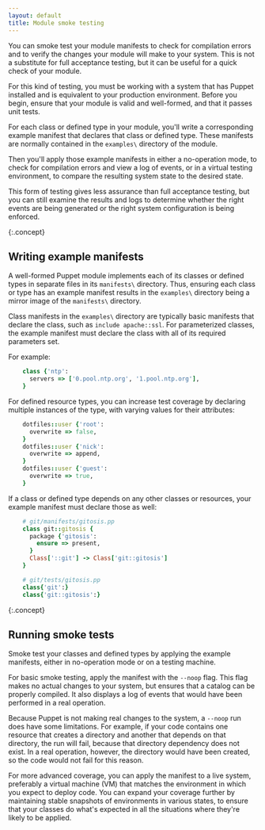 ```yaml
---
layout: default
title: Module smoke testing
---
```


You can smoke test your module manifests to check for compilation errors and to verify the changes your module will make to your system. This is not a substitute for full acceptance testing, but it can be useful for a quick check of your module.


For this kind of testing, you must be working with a system that has Puppet installed and is equivalent to your production environment. Before you begin, ensure that your module is valid and well-formed, and that it passes unit tests.

For each class or defined type in your module, you'll write a corresponding example manifest that declares that class or defined type. These manifests are normally contained in the `examples\` directory of the module.

Then you'll apply those example manifests in either a no-operation mode, to check for compilation errors and view a log of events, or in a virtual testing environment, to compare the resulting system state to the desired state.

This form of testing gives less assurance than full acceptance testing, but you can still examine the results and logs to determine whether the right events are being generated or the right system configuration is being enforced. 

{:.concept}
## Writing example manifests

A well-formed Puppet module implements each of its classes or defined types in separate files in its `manifests\` directory. Thus, ensuring each class or type has an example manifest results in the `examples\` directory being a mirror image of the `manifests\` directory.

Class manifests in the `examples\` directory are typically basic manifests that declare the class, such as `include apache::ssl`. For parameterized classes, the example manifest must declare the class with all of its required parameters set.

For example: 

~~~ ruby
    class {'ntp':
      servers => ['0.pool.ntp.org', '1.pool.ntp.org'],
    }
~~~

For defined resource types, you can increase test coverage by declaring multiple instances of the type, with varying values for their attributes:

~~~ ruby
    dotfiles::user {'root':
      overwrite => false,
    }
    dotfiles::user {'nick':
      overwrite => append,
    }
    dotfiles::user {'guest':
      overwrite => true,
    }
~~~

If a class or defined type depends on any other classes or resources, your example manifest must declare those as well:

~~~ ruby
    # git/manifests/gitosis.pp
    class git::gitosis {
      package {'gitosis':
        ensure => present,
      }
      Class['::git'] -> Class['git::gitosis']
    }

    # git/tests/gitosis.pp
    class{'git':}
    class{'git::gitosis':}
~~~

{:.concept}
## Running smoke tests

Smoke test your classes and defined types by applying the example manifests, either in no-operation mode or on a testing machine.

For basic smoke testing, apply the manifest with the `--noop` flag. This flag makes no actual changes to your system, but ensures that a catalog can be properly compiled. It also displays a log of events that would have been performed in a real operation.

Because Puppet is not making real changes to the system, a `--noop` run does have some limitations. For example, if your code contains one resource that creates a directory and another that depends on that directory, the run will fail, because that directory dependency does not exist. In a real operation, however, the directory would have been created, so the code would not fail for this reason.

For more advanced coverage, you can apply the manifest to a live system, preferably a virtual machine (VM) that matches the environment in which you expect to deploy code. You can expand your coverage further by maintaining stable snapshots of environments in various states, to ensure that your classes do what's expected in all the situations where they're likely to be applied.

